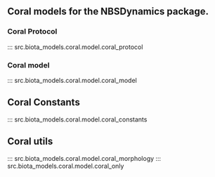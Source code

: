 ## Coral models for the NBSDynamics package.

### Coral Protocol
::: src.biota_models.coral.model.coral_protocol

### Coral model
::: src.biota_models.coral.model.coral_model

## Coral Constants
::: src.biota_models.coral.model.coral_constants

## Coral utils
::: src.biota_models.coral.model.coral_morphology
::: src.biota_models.coral.model.coral_only
